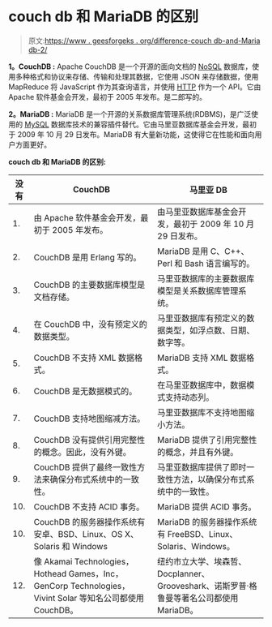 # couch db 和 MariaDB 的区别

> 原文:[https://www . geesforgeks . org/difference-couch db-and-Maria db-2/](https://www.geeksforgeeks.org/difference-between-couchdb-and-mariadb-2/)

**1。CouchDB :**
Apache CouchDB 是一个开源的面向文档的 [NoSQL](https://www.geeksforgeeks.org/introduction-to-nosql/) 数据库，使用多种格式和协议来存储、传输和处理其数据，它使用 JSON 来存储数据，使用 MapReduce 将 JavaScript 作为其查询语言，并使用 [HTTP](https://www.geeksforgeeks.org/http-non-persistent-persistent-connection/) 作为一个 API。它由 Apache 软件基金会开发，最初于 2005 年发布。是二郎写的。

**2。MariaDB :**
MariaDB 是一个开源的关系数据库管理系统(RDBMS)，是广泛使用的 [MySQL](https://www.geeksforgeeks.org/mysql-common-mysql-queries/) 数据库技术的兼容插件替代。它由马里亚数据库基金会开发，最初于 2009 年 10 月 29 日发布。MariaDB 有大量新功能，这使得它在性能和面向用户方面更好。

**couch db 和 MariaDB 的区别:**

<center>

| 没有 | CouchDB | 马里亚 DB |
| --- | --- | --- |
| 1. | 由 Apache 软件基金会开发，最初于 2005 年发布。 | 由马里亚数据库基金会开发，最初于 2009 年 10 月 29 日发布。 |
| 2. | CouchDB 是用 Erlang 写的。 | MariaDB 是用 C、C++、Perl 和 Bash 语言编写的。 |
| 3. | CouchDB 的主要数据库模型是文档存储。 | 马里亚数据库的主要数据库模型是关系数据库管理系统。 |
| 4. | 在 CouchDB 中，没有预定义的数据类型。 | 马里亚数据库有预定义的数据类型，如浮点数、日期、数字等。 |
| 5. | CouchDB 不支持 XML 数据格式。 | MariaDB 支持 XML 数据格式。 |
| 6. | CouchDB 是无数据模式的。 | 在马里亚数据库中，数据模式支持动态列。 |
| 7. | CouchDB 支持地图缩减方法。 | 马里亚数据库不支持地图缩小方法。 |
| 8. | CouchDB 没有提供引用完整性的概念。因此，没有外键。 | MariaDB 提供了引用完整性的概念，并且有外键。 |
| 9. | CouchDB 提供了最终一致性方法来确保分布式系统中的一致性。 | 马里亚数据库提供了即时一致性方法，以确保分布式系统中的一致性。 |
| 10. | CouchDB 不支持 ACID 事务。 | MariaDB 提供 ACID 事务。 |
| 10. | CouchDB 的服务器操作系统有安卓、BSD、Linux、OS X、Solaris 和 Windows | MariaDB 的服务器操作系统有 FreeBSD、Linux、Solaris、Windows。 |
| 12. | 像 Akamai Technologies，Hothead Games，Inc，GenCorp Technologies，Vivint Solar 等知名公司都使用 CouchDB。 | 纽约市立大学、埃森哲、Docplanner、Grooveshark、诺斯罗普·格鲁曼等著名公司都使用 MariaDB。 |

</center>